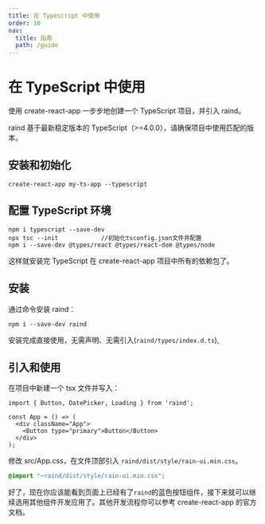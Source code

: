 ```yaml
---
title: 在 Typescript 中使用
order: 10
nav:
  title: 指南
  path: /guide
---
```


# 在 TypeScript 中使用

使用 create-react-app 一步步地创建一个 TypeScript 项目，并引入 raind。

<Alert>raind 基于最新稳定版本的 TypeScript（>=4.0.0），请确保项目中使用匹配的版本。</Alert>

## 安装和初始化

```shell  
create-react-app my-ts-app --typescript
```

## 配置 TypeScript 环境

```shell  
npm i typescript --save-dev
npx tsc --init            //初始化tsconfig.json文件并配置
npm i --save-dev @types/react @types/react-dom @types/node
```

这样就安装完 TypeScript 在 create-react-app 项目中所有的依赖包了。

## 安装

通过命令安装 raind：

```shell  
npm i --save-dev raind
```

安装完成直接使用，无需声明、无需引入(`raind/types/index.d.ts`),

## 引入和使用

在项目中新建一个 tsx 文件并写入：

```tsx  
import { Button, DatePicker, Loading } from 'raind';

const App = () => (
  <div className="App">
    <Button type="primary">Button</Button>
  </div>
);
```

修改 src/App.css，在文件顶部引入 `raind/dist/style/rain-ui.min.css`。

```css  
@import "~raind/dist/style/rain-ui.min.css";
```

好了，现在你应该能看到页面上已经有了`raind`的蓝色按钮组件，接下来就可以继续选用其他组件开发应用了。其他开发流程你可以参考 create-react-app 的官方文档。
